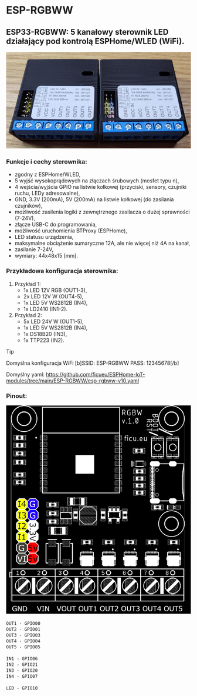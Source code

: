 # ESP-RGBWW

## ESP33-RGBWW: 5 kanałowy sterownik LED działający pod kontrolą ESPHome/WLED (WiFi).

![alt text](https://github.com/ficueu/ESPHome-IoT-modules/blob/main/ESP-RGBWW/images/img1.jpg)

### Funkcje i cechy sterownika:
* zgodny z ESPHome/WLED,
* 5 wyjść wysokoprądowych na złączach śrubowych (mosfet typu n),
* 4 wejścia/wyjścia GPIO na listwie kołkowej (przyciski, sensory, czujniki ruchu, LEDy adresowalne),
* GND, 3.3V (200mA), 5V (200mA) na listwie kołkowej (do zasilania czujników),
* możliwość zasilenia logiki z zewnętrznego zasilacza o dużej sprawności (7-24V),
* złącze USB-C do programowania,
* możliwość uruchomienia BTProxy (ESPHome),
* LED statusu urządzenia,
* maksymalne obciążenie sumaryczne 12A, ale nie więcej niż 4A na kanał,
* zasilanie 7-24V,
* wymiary: 44x48x15 [mm].

### Przykładowa konfiguracja sterownika:

1. Przykład 1:
    - 1x LED 12V RGB (OUT1-3),
    - 2x LED 12V W (OUT4-5),
    - 1x LED 5V WS2812B (IN4),
    - 1x LD2410 (IN1-2).
2. Przykład 2:
    - 5x LED 24V W (OUT1-5),
    - 1x LED 5V WS2812B (IN4),
    - 1x DS18B20 (IN3),
    - 1x TTP223 (IN2).

> [!TIP]
> Domyślna konfiguracja WiFi [b]SSID: ESP-RGBWW PASS: 12345678[/b]
>
> Domyślny yaml: https://github.com/ficueu/ESPHome-IoT-modules/tree/main/ESP-RGBWW/esp-rgbww-v10.yaml

### Pinout:

![alt text](https://github.com/ficueu/ESPHome-IoT-modules/blob/main/ESP-RGBWW/images/pcb1.png)


```
OUT1 - GPIO00
OUT2 - GPIO01
OUT3 - GPIO03
OUT4 - GPIO04
OUT5 - GPIO05

IN1 - GPIO06
IN2 - GPIO21
IN3 - GPIO20
IN4 - GPIO07

LED - GPIO10
```

